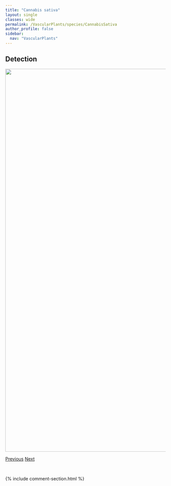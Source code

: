 ```yaml
---
title: "Cannabis sativa"
layout: single
classes: wide
permalink: /VascularPlants/species/CannabisSativa
author_profile: false
sidebar:
  nav: "VascularPlants"
---
```


<h2>Detection</h2>

<a href="https://drive.google.com/uc?export=view&id=11DPGf96pcm_9YTPK7-8oW-BKzoArv9ir">
<img src="https://drive.google.com/uc?export=view&id=11DPGf96pcm_9YTPK7-8oW-BKzoArv9ir" height = "1200" width = "800">
</a>


<a href="/DevelopmentWebsite/VascularPlants/species/CanadanthusModestus" class="pagination--pager" title="Canadanthus modestus">Previous</a> <a href="/DevelopmentWebsite/VascularPlants/species/CapnoidesSempervirens" class="pagination--pager" title="Capnoides sempervirens">Next</a>

<p>&nbsp;</p>

{% include comment-section.html %}
